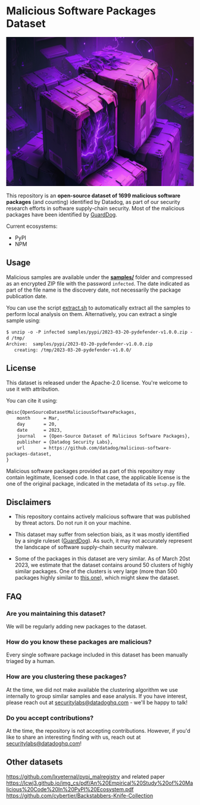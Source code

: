 # Malicious Software Packages Dataset

<p align="center">
  <img src="./image.png" height="400" />
</p>

This repository is an **open-source dataset of <span id="num-samples">1699</span> malicious software packages** (and counting) identified by Datadog, as part of our security research efforts in software supply-chain 
security. Most of the malicious packages have been identified by [GuardDog](https://github.com/DataDog/guarddog).

Current ecosystems:
- PyPI
- NPM

## Usage

Malicious samples are available under the **[samples/](samples/)** folder and compressed as an encrypted ZIP file with the password `infected`. The date indicated as part of the file name is the 
discovery date, not necessarily the package publication date.

You can use the script [extract.sh](./samples/pypi/extract.sh) to automatically extract all the samples to perform local analysis on them. Alternatively, you can extract a single sample using:

```
$ unzip -o -P infected samples/pypi/2023-03-20-pydefender-v1.0.0.zip -d /tmp/
Archive:  samples/pypi/2023-03-20-pydefender-v1.0.0.zip
   creating: /tmp/2023-03-20-pydefender-v1.0.0/
```

## License

This dataset is released under the Apache-2.0 license. You're welcome to use it with attribution.

You can cite it using:

```
@misc{OpenSourceDatasetMaliciousSoftwarePackages, 
    month     = Mar,
    day       = 20,
    date      = 2023,
    journal   = {Open-Source Dataset of Malicious Software Packages},
    publisher = {Datadog Security Labs},
    url       = https://github.com/datadog/malicious-software-packages-dataset, 
}
```

Malicious software packages provided as part of this repository may contain legitimate, licensed code. In that case, the applicable license is the one of the original package, indicated in the metadata of its `setup.py` 
file.

## Disclaimers

* This repository contains actively malicious software that was published by threat actors. Do not run it on your machine.

* This dataset may suffer from selection biais, as it was mostly identified by a single ruleset ([GuardDog](https://github.com/datadog/guarddog)). As such, it may not accurately represent the landscape of software 
supply-chain security malware.

* Some of the packages in this dataset are very similar. As of March 20st 2023, we estimate that the dataset contains around 50 clusters of highly similar packages. One of the clusters is very 
large (more than 500 packages highly similar to [this one](./samples/pypi/2023-03-12-rawrequest-v2.19.zip)), which might skew the dataset.

## FAQ

### Are you maintaining this dataset?

We will be regularly adding new packages to the dataset.

### How do you know these packages are malicious?

Every single software package included in this dataset has been manually triaged by a human.

### How are you clustering these packages?

At the time, we did not make available the clustering algorithm we use internally to group similar samples and ease analysis. If you have interest, please reach out at securitylabs@datadoghq.com - 
we'll be happy to talk!

### Do you accept contributions? 

At the time, the repository is not accepting contributions. However, if you'd like to share an interesting finding with us, reach out at securitylabs@datadoghq.com!

## Other datasets

https://github.com/lxyeternal/pypi_malregistry and related paper https://lcwj3.github.io/img_cs/pdf/An%20Empirical%20Study%20of%20Malicious%20Code%20In%20PyPI%20Ecosystem.pdf
https://github.com/cybertier/Backstabbers-Knife-Collection
